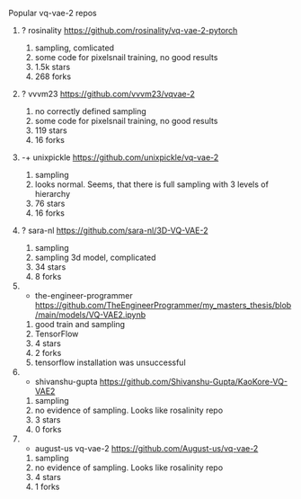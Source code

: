 Popular vq-vae-2 repos

1) ? rosinality https://github.com/rosinality/vq-vae-2-pytorch
    1) sampling, comlicated
    2) some code for pixelsnail training, no good results
    3) 1.5k stars
    4) 268 forks

2) ? vvvm23 https://github.com/vvvm23/vqvae-2
    1) no correctly defined sampling
    2) some code for pixelsnail training, no good results
    3) 119 stars
    4) 16 forks

3) -+ unixpickle https://github.com/unixpickle/vq-vae-2
    1) sampling
    2) looks normal. Seems, that there is full sampling with 3 levels of hierarchy
    3) 76 stars
    4) 16 forks
    
4) ? sara-nl https://github.com/sara-nl/3D-VQ-VAE-2
    1) sampling
    2) sampling 3d model, complicated
    3) 34 stars
    4) 8 forks

5) - the-engineer-programmer https://github.com/TheEngineerProgrammer/my_masters_thesis/blob/main/models/VQ-VAE2.ipynb
    1) good train and sampling
    2) TensorFlow
    3) 4 stars
    4) 2 forks
    5) tensorflow installation was unsuccessful
    
6) - shivanshu-gupta https://github.com/Shivanshu-Gupta/KaoKore-VQ-VAE2
    1) sampling
    2) no evidence of sampling. Looks like rosalinity repo
    3) 3 stars
    4) 0 forks
    
7) - august-us vq-vae-2 https://github.com/August-us/vq-vae-2
    1) sampling
    2) no evidence of sampling. Looks like rosalinity repo
    3) 4 stars
    4) 1 forks